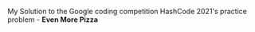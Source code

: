 My Solution to the Google coding competition HashCode 2021's practice problem - <strong>Even More Pizza</strong>
